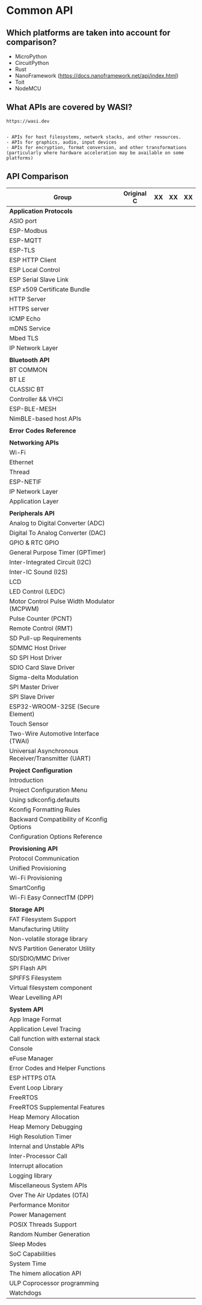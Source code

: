 # Common API

## Which platforms are taken into account for comparison?

- MicroPython
- CircuitPython
- Rust
- NanoFramework (https://docs.nanoframework.net/api/index.html)
- Toit
- NodeMCU

## What APIs are covered by WASI?

    https://wasi.dev


    - APIs for host filesystems, network stacks, and other resources.
    - APIs for graphics, audio, input devices
    - APIs for encryption, format conversion, and other transformations (particularly where hardware acceleration may be available on some platforms)


## API Comparison


|Group                                                 |Original C                                 |XX|XX|XX|
|------------------------------------------------------|-------------------------------------------|--|--|--|
|**Application Protocols**                             |                                           |  |  |  |
|ASIO port                                             |                                           |  |  |  |
|ESP-Modbus                                            |                                           |  |  |  |
|ESP-MQTT                                              |                                           |  |  |  |
|ESP-TLS                                               |                                           |  |  |  |
|ESP HTTP Client                                       |                                           |  |  |  |
|ESP Local Control                                     |                                           |  |  |  |
|ESP Serial Slave Link                                 |                                           |  |  |  |
|ESP x509 Certificate Bundle                           |                                           |  |  |  |
|HTTP Server                                           |                                           |  |  |  |
|HTTPS server                                          |                                           |  |  |  |
|ICMP Echo                                             |                                           |  |  |  |
|mDNS Service                                          |                                           |  |  |  |
|Mbed TLS                                              |                                           |  |  |  |
|IP Network Layer                                      |                                           |  |  |  |
|                                                      |                                           |  |  |  |
|**Bluetooth API**                                     |                                           |  |  |  |
|BT COMMON                                             |                                           |  |  |  |
|BT LE                                                 |                                           |  |  |  |
|CLASSIC BT                                            |                                           |  |  |  |
|Controller && VHCI                                    |                                           |  |  |  |
|ESP-BLE-MESH                                          |                                           |  |  |  |
|NimBLE-based host APIs                                |                                           |  |  |  |
|                                                      |                                           |  |  |  |
|**Error Codes Reference**                             |                                           |  |  |  |
|                                                      |                                           |  |  |  |
|**Networking APIs**                                   |                                           |  |  |  |
|Wi-Fi                                                 |                                           |  |  |  |
|Ethernet                                              |                                           |  |  |  |
|Thread                                                |                                           |  |  |  |
|ESP-NETIF                                             |                                           |  |  |  |
|IP Network Layer                                      |                                           |  |  |  |
|Application Layer                                     |                                           |  |  |  |
|                                                      |                                           |  |  |  |
|**Peripherals API**|                                  |                                           |  |  |  |
|Analog to Digital Converter (ADC)                     |                                           |  |  |  |
|Digital To Analog Converter (DAC)                     |                                           |  |  |  |
|GPIO & RTC GPIO                                       |                                           |  |  |  |
|General Purpose Timer (GPTimer)                       |                                           |  |  |  |
|Inter-Integrated Circuit (I2C)                        |                                           |  |  |  |
|Inter-IC Sound (I2S)                                  |                                           |  |  |  |
|LCD                                                   |                                           |  |  |  |
|LED Control (LEDC)                                    |                                           |  |  |  |
|Motor Control Pulse Width Modulator (MCPWM)           |                                           |  |  |  |
|Pulse Counter (PCNT)                                  |                                           |  |  |  |
|Remote Control (RMT)                                  |                                           |  |  |  |
|SD Pull-up Requirements                               |                                           |  |  |  |
|SDMMC Host Driver                                     |                                           |  |  |  |
|SD SPI Host Driver                                    |                                           |  |  |  |
|SDIO Card Slave Driver                                |                                           |  |  |  |
|Sigma-delta Modulation                                |                                           |  |  |  |
|SPI Master Driver                                     |                                           |  |  |  |
|SPI Slave Driver                                      |                                           |  |  |  |
|ESP32-WROOM-32SE (Secure Element)                     |                                           |  |  |  |
|Touch Sensor                                          |                                           |  |  |  |
|Two-Wire Automotive Interface (TWAI)                  |                                           |  |  |  |
|Universal Asynchronous Receiver/Transmitter (UART)    |                                           |  |  |  |
|                                                      |                                           |  |  |  |
|**Project Configuration**                             |                                           |  |  |  |
|Introduction                                          |                                           |  |  |  |
|Project Configuration Menu                            |                                           |  |  |  |
|Using sdkconfig.defaults                              |                                           |  |  |  |
|Kconfig Formatting Rules                              |                                           |  |  |  |
|Backward Compatibility of Kconfig Options             |                                           |  |  |  |
|Configuration Options Reference                       |                                           |  |  |  |
|                                                      |                                           |  |  |  |
|**Provisioning API**                                  |                                           |  |  |  |
|Protocol Communication                                |                                           |  |  |  |
|Unified Provisioning                                  |                                           |  |  |  |
|Wi-Fi Provisioning                                    |                                           |  |  |  |
|SmartConfig                                           |                                           |  |  |  |
|Wi-Fi Easy ConnectTM (DPP)                            |                                           |  |  |  |
|                                                      |                                           |  |  |  |
|**Storage API**                                       |                                           |  |  |  |
|FAT Filesystem Support                                |                                           |  |  |  |
|Manufacturing Utility                                 |                                           |  |  |  |
|Non-volatile storage library                          |                                           |  |  |  |
|NVS Partition Generator Utility                       |                                           |  |  |  |
|SD/SDIO/MMC Driver                                    |                                           |  |  |  |
|SPI Flash API                                         |                                           |  |  |  |
|SPIFFS Filesystem                                     |                                           |  |  |  |
|Virtual filesystem component                          |                                           |  |  |  |
|Wear Levelling API                                    |                                           |  |  |  |
|                                                      |                                           |  |  |  |
|**System API**                                        |                                           |  |  |  |
|App Image Format                                      |                                           |  |  |  |
|Application Level Tracing                             |                                           |  |  |  |
|Call function with external stack                     |                                           |  |  |  |
|Console                                               |                                           |  |  |  |
|eFuse Manager                                         |                                           |  |  |  |
|Error Codes and Helper Functions                      |                                           |  |  |  |
|ESP HTTPS OTA                                         |                                           |  |  |  |
|Event Loop Library                                    |                                           |  |  |  |
|FreeRTOS                                              |                                           |  |  |  |
|FreeRTOS Supplemental Features                        |                                           |  |  |  |
|Heap Memory Allocation                                |                                           |  |  |  |
|Heap Memory Debugging                                 |                                           |  |  |  |
|High Resolution Timer                                 |                                           |  |  |  |
|Internal and Unstable APIs                            |                                           |  |  |  |
|Inter-Processor Call                                  |                                           |  |  |  |
|Interrupt allocation                                  |                                           |  |  |  |
|Logging library                                       |                                           |  |  |  |
|Miscellaneous System APIs                             |                                           |  |  |  |
|Over The Air Updates (OTA)                            |                                           |  |  |  |
|Performance Monitor                                   |                                           |  |  |  |
|Power Management                                      |                                           |  |  |  |
|POSIX Threads Support                                 |                                           |  |  |  |
|Random Number Generation                              |                                           |  |  |  |
|Sleep Modes                                           |                                           |  |  |  |
|SoC Capabilities                                      |                                           |  |  |  |
|System Time                                           |                                           |  |  |  |
|The himem allocation API                              |                                           |  |  |  |
|ULP Coprocessor programming                           |                                           |  |  |  |
|Watchdogs                                             |                                           |  |  |  |
